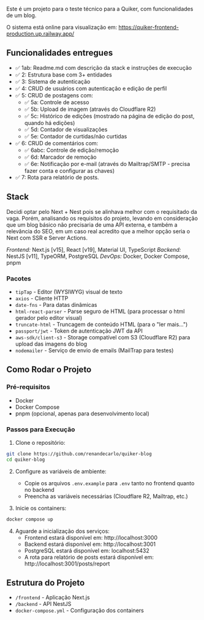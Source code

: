 Este é um projeto para o teste técnico para a Quiker, com funcionalidades de um blog.

O sistema está online para visualização em: https://quiker-frontend-production.up.railway.app/

## Funcionalidades entregues

- ✅ 1ab: Readme.md com descrição da stack e instruções de execução
- ✅ 2: Estrutura base com 3+ entidades
- ✅ 3: Sistema de autenticação
- ✅ 4: CRUD de usuários com autenticação e edição de perfil
- ✅ 5: CRUD de postagens com:
  - ✅ 5a: Controle de acesso
  - ✅ 5b: Upload de imagem (através do Cloudflare R2)
  - ✅ 5c: Histórico de edições (mostrado na página de edição do post, quando há edições)
  - ✅ 5d: Contador de visualizações
  - ✅ 5e: Contador de curtidas/não curtidas
- ✅ 6: CRUD de comentários com:
  - ✅ 6abc: Controle de edição/remoção
  - ✅ 6d: Marcador de remoção
  - ✅ 6e: Notificação por e-mail (através do Mailtrap/SMTP - precisa fazer conta e configurar as chaves)
- ✅ 7: Rota para relatório de posts.

## Stack

Decidi optar pelo Next + Nest pois se alinhava melhor com o requisitado da vaga.
Porém, analisando os requisitos do projeto, levando em consideração que um blog básico não precisaria de uma API externa, e também a relevância do SEO, em um caso real acredito que a melhor opção seria o Next com SSR e Server Actions.

_Frontend:_ Next.js [v15], React [v19], Material UI, TypeScript
_Backend:_ NestJS [v11], TypeORM, PostgreSQL
_DevOps:_ Docker, Docker Compose, pnpm

### Pacotes

- `tipTap` - Editor (WYSIWYG) visual de texto
- `axios` - Cliente HTTP
- `date-fns` - Para datas dinâmicas
- `html-react-parser` - Parse seguro de HTML (para processar o html gerador pelo editor visual)
- `truncate-html` - Truncagem de conteúdo HTML (para o "ler mais...")
- `passport/jwt` - Token de autenticação JWT da API
- `aws-sdk/client-s3` - Storage compatível com S3 (Cloudflare R2) para upload das imagens do blog
- `nodemailer` - Serviço de envio de emails (MailTrap para testes)

## Como Rodar o Projeto

### Pré-requisitos

- Docker
- Docker Compose
- pnpm (opcional, apenas para desenvolvimento local)

### Passos para Execução

1. Clone o repositório:

```bash
git clone https://github.com/renandecarlo/quiker-blog
cd quiker-blog
```

2. Configure as variáveis de ambiente:

   - Copie os arquivos `.env.example` para `.env` tanto no frontend quanto no backend
   - Preencha as variáveis necessárias (Cloudflare R2, Mailtrap, etc.)

3. Inicie os containers:

```bash
docker compose up
```

4. Aguarde a inicialização dos serviços:
   - Frontend estará disponível em: http://localhost:3000
   - Backend estará disponível em: http://localhost:3001
   - PostgreSQL estará disponível em: localhost:5432
   - A rota para relatório de posts estará disponível em: http://localhost:3001/posts/report

## Estrutura do Projeto

- `/frontend` - Aplicação Next.js
- `/backend` - API NestJS
- `docker-compose.yml` - Configuração dos containers
